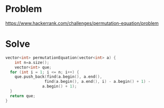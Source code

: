 # Problem
https://www.hackerrank.com/challenges/permutation-equation/problem


# Solve
```c++
vector<int> permutationEquation(vector<int> a) {
    int n=a.size();
    vector<int> que;
  for (int i = 1; i <= n; i++) {
    que.push_back(find(a.begin(), a.end(),
                 find(a.begin(), a.end(), i) - a.begin() + 1) -
                a.begin() + 1);
  }
  return que;
}
```
